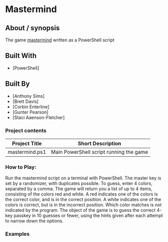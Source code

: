 # Mastermind

## About / synopsis
The game [mastermind](https://en.wikipedia.org/wiki/Mastermind_\(board_game\)) written as a PowerShell script

## Built With

* [PowerShell]

## Built By

* [Anthony Sims]
* [Brett Davis]
* [Corbin Enterline]
* [Gunter Pearson]
* [Staci Aaenson-Fletcher]

### Project contents

| Project Title | Short Description |
| --- | --- |
|mastermind.ps1|Main PowerShell script running the game|

### How to Play:
Run the mastermind script on a terminal with PowerShell. The master key is set by a randomizer, with duplicates possible. To guess, enter 4 colors, separated by a comma. The game will return you a list of up to 4 items, consisting of the colors red and white. A red indicates one of the colors is the correct color, and is in the correct position. A white indicates one of the colors is correct, but is in the incorrect position. Which color matches is not indicated by the program. The object of the game is to guess the correct 4-key passkey in 10 guesses or fewer, using the hints given after each attempt to narrow down the options.

### Examples